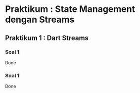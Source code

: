 # Praktikum : State Management dengan Streams

## Praktikum 1 : Dart Streams

### Soal 1

Done

### Soal 1

Done
